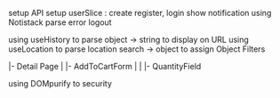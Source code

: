 <!-- Authentication -->
setup API
setup userSlice : create register, login
show notification using Notistack
parse error
logout

<!-- Sync filters to URL -->
using useHistory to parse object -> string to display on URL
using useLocation to parse location search -> object to assign Object Filters


<!-- Detail Page -->
|- Detail Page
| |- AddToCartForm
| | |- QuantityField

<!-- Render Product Description -->
using DOMpurify to security